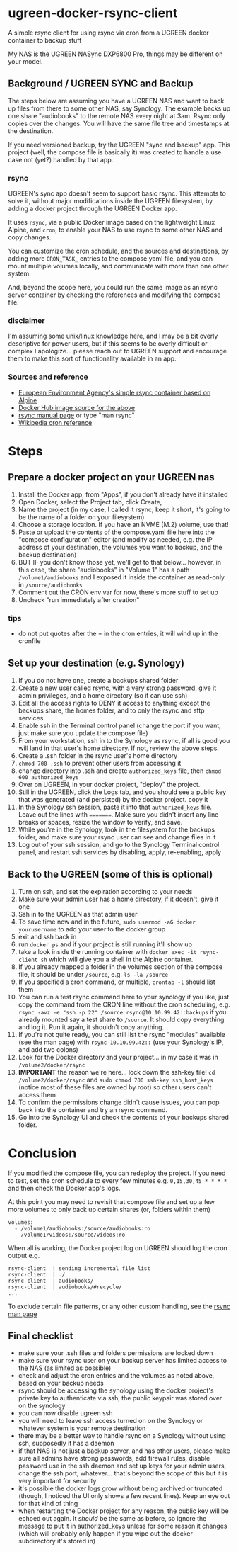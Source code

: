 # ugreen-docker-rsync-client
A simple rsync client for using rsync via cron from a UGREEN docker container to backup stuff

My NAS is the UGREEN NASync DXP6800 Pro, things may be different on your model.

## Background / UGREEN SYNC and Backup
The steps below are assuming you have a UGREEN NAS and want to back up files from there to some other NAS, say Synology. The example backs up one share "audiobooks" to the remote NAS every night at 3am. Rsync only copies over the changes. You will have the same file tree and timestamps at the destination.

If you need versioned backup, try the UGREEN "sync and backup" app. This project (well, the compose file is basically it) was created to handle a use case not (yet?) handled by that app.

### rsync
UGREEN's sync app doesn't seem to support basic rsync. This attempts to solve it, without major modifications inside the UGREEN filesystem, by adding a docker project through the UGREEN Docker app.

It uses `rsync`, via a public Docker image based on the lightweight Linux Alpine, and `cron`, to enable your NAS to use rsync to some other NAS and copy changes.

You can customize the cron schedule, and the sources and destinations, by adding more `CRON_TASK_` entries to the compose.yaml file, and you can mount multiple volumes locally, and communicate with more than one other system.

And, beyond the scope here, you could run the same image as an rsync server container by checking the references and modifying the compose file.

### disclaimer
I'm assuming some unix/linux knowledge here, and I may be a bit overly descriptive for power users, but if this seems to be overly difficult or complex I apologize... please reach out to UGREEN support and encourage them to make this sort of functionality available in an app.

### Sources and reference
- [European Environment Agency's simple rsync container based on Alpine](https://github.com/eea/eea.docker.rsync)
- [Docker Hub image source for the above](https://hub.docker.com/r/eeacms/rsync)
- [rsync manual page](https://linux.die.net/man/1/rsync) or type "man rsync" 
- [Wikipedia cron reference](https://en.wikipedia.org/wiki/Cron)

# Steps

## Prepare a docker project on your UGREEN nas
1. Install the Docker app, from "Apps", if you don't already have it installed
2. Open Docker, select the Project tab, click Create,
3. Name the project (in my case, I called it rsync; keep it short, it's going to be the name of a folder on your filesystem)
4. Choose a storage location. If you have an NVME (M.2) volume, use that!
5. Paste or upload the contents of the compose.yaml file here into the "compose configuration" editor (and modify as needed, e.g. the IP address of your destination, the volumes you want to backup, and the backup destination)
6. BUT IF you don't know those yet, we'll get to that below... however, in this case, the share "audiobooks" in "Volume 1" has a path `/volume1/audiobooks` and I exposed it inside the container as read-only in `/source/audiobooks`
7. Comment out the CRON env var for now, there's more stuff to set up
8. Uncheck "run immediately after creation"

### tips
- do not put quotes after the = in the cron entries, it will wind up in the cronfile

## Set up your destination (e.g. Synology)
1. If you do not have one, create a backups shared folder
2. Create a new user called rsync, with a very strong password, give it admin privileges, and a home directory (so it can use ssh)
3. Edit all the access rights to DENY it access to anything except the backups share, the homes folder, and to only the rsync and sftp services
4. Enable ssh in the Terminal control panel (change the port if you want, just make sure you update the compose file)
5. From your workstation, ssh in to the Synology as rsync, if all is good you will land in that user's home directory. If not, review the above steps.
6. Create a .ssh folder in the rsync user's home directory
7. `chmod 700 .ssh` to prevent other users from accessing it
8. change directory into .ssh and create `authorized_keys` file, then `chmod 600 authorized_keys`
9. Over on UGREEN, in your docker project, "deploy" the project.
10. Still in the UGREEN, click the Logs tab, and you should see a public key that was generated (and persisted) by the docker project. copy it
11. In the Synology ssh session, paste it into that `authorized_keys` file. Leave out the lines with `=======`. Make sure you didn't insert any line breaks or spaces, resize the window to verify, and save.
12. While you're in the Synology, look in the filesystem for the backups folder, and make sure your rsync user can see and change files in it
13. Log out of your ssh session, and go to the Synology Terminal control panel, and restart ssh services by disabling, apply, re-enabling, apply

## Back to the UGREEN (some of this is optional)
1. Turn on ssh, and set the expiration according to your needs
2. Make sure your admin user has a home directory, if it doesn't, give it one
3. Ssh in to the UGREEN as that admin user
4. To save time now and in the future, `sudo usermod -aG docker yourusername` to add your user to the docker group
5. exit and ssh back in
6. run `docker ps` and if your project is still running it'll show up
7. take a look inside the running container with `docker exec -it rsync-client sh` which will give you a shell in the Alpine container.
8. If you already mapped a folder in the volumes section of the compose file, it should be under `/source`, e.g. `ls -la /source`
9. If you specified a cron command, or multiple, `crontab -l` should list them
10. You can run a test rsync command here to your synology if you like, just copy the command from the CRON line without the cron scheduling, e.g. `rsync -avz -e "ssh -p 22" /source rsync@10.10.99.42::backups` if you already mounted say a test share to `/source`. It should copy everything and log it. Run it again, it shouldn't copy anything.
11. If you're not quite ready, you can still list the rsync "modules" available (see the man page) with `rsync 10.10.99.42::` (use your Synology's IP, and add two colons)
12. Look for the Docker directory and your project... in my case it was in `/volume2/docker/rsync`
13. **IMPORTANT** the reason we're here... lock down the ssh-key file! `cd /volume2/docker/rsync` and `sudo chmod 700 ssh-key ssh_host_keys` (notice most of these files are owned by root) so other users can't access them
14. To confirm the permissions change didn't cause issues, you can pop back into the container and try an rsync command.
15. Go into the Synology UI and check the contents of your backups shared folder.


# Conclusion
If you modified the compose file, you can redeploy the project. If you need to test, set the cron schedule to every few minutes e.g.  `0,15,30,45 * * * *` and then check the Docker app's logs.

At this point you may need to revisit that compose file and set up a few more volumes to only back up certain shares (or, folders within them)

```
volumes:
  - /volume1/audiobooks:/source/audiobooks:ro
  - /volume1/videos:/source/videos:ro 
```

When all is working, the Docker project log on UGREEN should log the cron output e.g.

```
rsync-client  | sending incremental file list
rsync-client  | ./
rsync-client  | audiobooks/
rsync-client  | audiobooks/#recycle/
...
```

To exclude certain file patterns, or any other custom handling, see the [rsync man page](https://linux.die.net/man/1/rsync)

## Final checklist
- make sure your .ssh files and folders permissions are locked down
- make sure your rsync user on your backup server has limited access to the NAS (as limited as possible)
- check and adjust the cron entries and the volumes as noted above, based on your backup needs
- rsync should be accessing the synology using the docker project's private key to authenticate via ssh, the public keypair was stored over on the synology
- you can now disable ugreen ssh
- you will need to leave ssh access turned on on the Synology or whatever system is your remote destination
- there may be a better way to handle rsync on a Synology without using ssh, supposedly it has a daemon
- if that NAS is not just a backup server, and has other users, please make sure all admins have strong passwords, add firewall rules, disable password use in the ssh daemon and set up keys for your admin users, change the ssh port, whatever... that's beyond the scope of this but it is very important for security
- it's possible the docker logs grow without being archived or truncated (though, I noticed the UI only shows a few recent lines). Keep an eye out for that kind of thing
- when restarting the Docker project for any reason, the public key will be echoed out again. It *should* be the same as before, so ignore the message to put it in authorized_keys unless for some reason it changes (which will probably only happen if you wipe out the docker subdirectory it's stored in)


